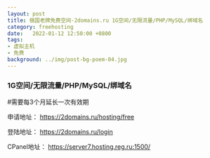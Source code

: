 ```yaml
---
layout: post
title: 俄国老牌免费空间-2domains.ru 1G空间/无限流量/PHP/MySQL/绑域名
category: freehosting
date:   2022-01-12 12:50:00 +0800
tags:
- 虚拟主机
- 免费
background: ../img/post-bg-poem-04.jpg
---
```


### 1G空间/无限流量/PHP/MySQL/绑域名

#需要每3个月延长一次有效期

申请地址：
https://2domains.ru/hosting/free

登陆地址：
https://2domains.ru/login

CPanel地址：
https://server7.hosting.reg.ru:1500/
